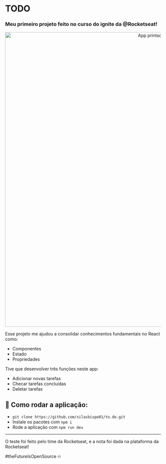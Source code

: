 # TODO

### Meu primeiro projeto feito no curso do ignite da @Rocketseat!

<p align="center" >
    <img alt="App printscreen" width="950" src="https://user-images.githubusercontent.com/66370674/125149795-71827200-e111-11eb-9cc1-97a3c9f727cc.png"/>
</p>

Esse projeto me ajudou a consolidar conhecimentos fundamentais no React como:
 - Componentes 
 - Estado
 - Propriedades
 
Tive que desenvolver três funções neste app:
 - Adicionar novas tarefas
 - Checar tarefas concluídas
 - Deletar tarefas

 ##  📱 Como rodar a aplicação:
 
 - ` git clone https://github.com/silasbispo01/to.do.git `
 - Instale os pacotes com ` npm i `
 - Rode a aplicação com ` npm run dev `
 <hr/>
 
O teste foi feito pelo time da Rocketseat, e a nota foi dada na plataforma da Rocketseat!

#theFutureIsOpenSource :fire:
